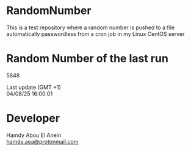 # RandomNumber    
This is a test repository where a random number is pushed to a file automatically passwordless from a cron job in my Linux CentOS server    
# Random Number of the last run   
5848
      
Last update (GMT +1)    
04/08/25 16:00:01
# Developer    
Hamdy Abou El Anein   
hamdy.aea@protonmail.com

